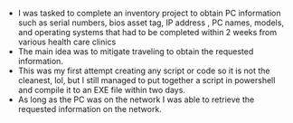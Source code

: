 * I was tasked to complete an inventory project to obtain PC information such as serial numbers, bios asset tag, IP address , PC names, models, and operating systems that had to be completed within 2 weeks from various health care clinics
* The main idea was to mitigate traveling to obtain the requested information.
* This was my first attempt creating any script or code so it is not the cleanest, lol, but I still managed to put together a script in powershell and compile it to an EXE file within two days. 
* As long as the PC was on the network I was able to retrieve the requested information on the network.
